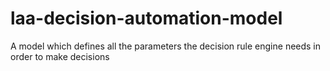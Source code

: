# laa-decision-automation-model
A model which defines all the parameters the decision rule engine needs in order to make  decisions
